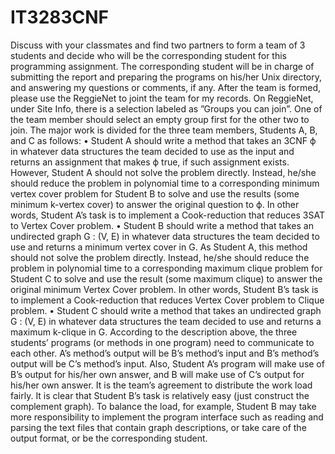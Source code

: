 # IT3283CNF

Discuss with your classmates and find two partners to form a team of 3 students and decide who will be the
corresponding student for this programming assignment. The corresponding student will be in charge of
submitting the report and preparing the programs on his/her Unix directory, and answering my questions
or comments, if any. After the team is formed, please use the ReggieNet to joint the team for my records.
On ReggieNet, under Site Info, there is a selection labeled as ”Groups you can join”. One of the team
member should select an empty group first for the other two to join.
The major work is divided for the three team members, Students A, B, and C as follows:
• Student A should write a method that takes an 3CNF ϕ in whatever data structures the team
decided to use as the input and returns an assignment that makes ϕ true, if such assignment exists.
However, Student A should not solve the problem directly. Instead, he/she should reduce the problem
in polynomial time to a corresponding minimum vertex cover problem for Student B to solve and
use the results (some minimum k-vertex cover) to answer the original question to ϕ. In other words,
Student A’s task is to implement a Cook-reduction that reduces 3SAT to Vertex Cover problem.
• Student B should write a method that takes an undirected graph G : (V, E) in whatever data
structures the team decided to use and returns a minimum vertex cover in G. As Student A,
this method should not solve the problem directly. Instead, he/she should reduce the problem in
polynomial time to a corresponding maximum clique problem for Student C to solve and use the
result (some maximum clique) to answer the original minimum Vertex Cover problem. In other
words, Student B’s task is to implement a Cook-reduction that reduces Vertex Cover problem to
Clique problem.
• Student C should write a method that takes an undirected graph G : (V, E) in whatever data
structures the team decided to use and returns a maximum k-clique in G.
According to the description above, the three students’ programs (or methods in one program) need to
communicate to each other. A’s method’s output will be B’s method’s input and B’s method’s output will
be C’s method’s input. Also, Student A’s program will make use of B’s output for his/her own answer,
and B will make use of C’s output for his/her own answer.
It is the team’s agreement to distribute the work load fairly. It is clear that Student B’s task is relatively
easy (just construct the complement graph). To balance the load, for example, Student B may take more
responsibility to implement the program interface such as reading and parsing the text files that contain
graph descriptions, or take care of the output format, or be the corresponding student.
